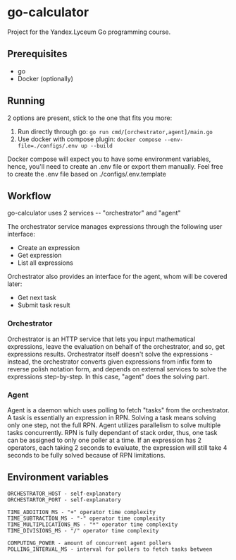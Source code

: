 # go-calculator
Project for the Yandex.Lyceum Go programming course.  

## Prerequisites
* go
* Docker (optionally)

## Running
2 options are present, stick to the one that fits you more:

1. Run directly through go: `go run cmd/[orchestrator,agent]/main.go`
2. Use docker with compose plugin: `docker compose --env-file=./configs/.env up --build`

Docker compose will expect you to have some environment variables, 
hence, you'll need to create an .env file or export them manually. 
Feel free to create the .env file based on ./configs/.env.template

## Workflow
go-calculator uses 2 services -- "orchestrator" and "agent"

The orchestrator service manages expressions through the following user interface:
* Create an expression
* Get expression
* List all expressions

Orchestrator also provides an interface for the agent, whom will be covered later:
* Get next task
* Submit task result

### Orchestrator
Orchestrator is an HTTP service that lets you input mathematical expressions,
leave the evaluation on behalf of the orchestrator, and so, get expressions
results. Orchestrator itself doesn't solve the expressions - instead, 
the orchestrator converts given expressions from infix form to 
reverse polish notation form, and depends on external services to
solve the expressions step-by-step. In this case, "agent" does the solving part.

### Agent
Agent is a daemon which uses polling to fetch "tasks" from the orchestrator.
A task is essentially an expression in RPN. Solving a task means solving
only one step, not the full RPN. Agent utilizes parallelism to solve
multiple tasks concurrently. RPN is fully dependant of stack order,
thus, one task can be assigned to only one poller at a time.
If an expression has 2 operators, each taking 2 seconds to evaluate,
the expression will still take 4 seconds to be fully solved because of RPN limitations.

## Environment variables
```
ORCHESTRATOR_HOST - self-explanatory
ORCHESTARTOR_PORT - self-explanatory

TIME_ADDITION_MS - "+" operator time complexity
TIME_SUBTRACTION_MS - "-" operator time complexity
TIME_MULTIPLICATIONS_MS - "*" operator time complexity
TIME_DIVISIONS_MS - "/" operator time complexity

COMPUTING_POWER - amount of concurrent agent pollers
POLLING_INTERVAL_MS - interval for pollers to fetch tasks between
```
